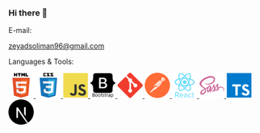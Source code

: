 ### Hi there 👋

E-mail: 

zeyadsoliman96@gmail.com

Languages & Tools:

<a href="https://www.w3.org/html/">
    <img src="html5-original-wordmark.svg" width="50" alt="Tool or Language Name">
</a> <a href="https://www.w3schools.com/css/">
    <img src="css3-original-wordmark.svg" width="50" alt="Tool or Language Name">
</a> <a href="https://developer.mozilla.org/en-US/docs/Web/JavaScript">
    <img src="javascript-original.svg" width="50" alt="Tool or Language Name">
</a> <a href="https://getbootstrap.com/">
    <img src="bootstrap-plain-wordmark.svg" width="50" alt="Tool or Language Name">
</a> <a href="https://git-scm.com/">
    <img src="68747470733a2f2f7777772e766563746f726c6f676f2e7a6f6e652f6c6f676f732f6769742d73636d2f6769742d73636d2d69636f6e2e737667.svg" width="50" alt="Tool or Language Name">
</a> <a href="https://postman.com/">
    <img src="postman.svg" width="50" alt="Tool or Language Name">
</a> <a href="https://reactjs.org/">
    <img src="react-original-wordmark.svg" width="50" alt="Tool or Language Name">
</a> <a href="https://sass-lang.com/">
    <img src="sass-original.svg" width="50" alt="Tool or Language Name">
</a> <a href="https://www.typescriptlang.org/">
    <img src="typescript-original.svg" width="50" alt="Tool or Language Name">
</a> <a href="https://nextjs.org/">
    <img src="next-js-icon-2048x2048-5dqjgeku.png" width="50" alt="Tool or Language Name">
</a>





<!--
**ZeyadGamal96/ZeyadGamal96** is a ✨ _special_ ✨ repository because its `README.md` (this file) appears on your GitHub profile.

Here are some ideas to get you started:



- 🔭 I’m currently working on ...
- 🌱 I’m currently learning ...
- 👯 I’m looking to collaborate on ...
- 🤔 I’m looking for help with ...
- 💬 Ask me about ...
- 📫 How to reach me: ...
- 😄 Pronouns: ...
- ⚡ Fun fact: ...
-->
